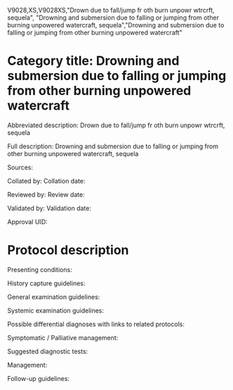 V9028,XS,V9028XS,"Drown due to fall/jump fr oth burn unpowr wtrcrft, sequela", "Drowning and submersion due to falling or jumping from other burning unpowered watercraft, sequela","Drowning and submersion due to falling or jumping from other burning unpowered watercraft"
# Category title: Drowning and submersion due to falling or jumping from other burning unpowered watercraft

Abbreviated description: Drown due to fall/jump fr oth burn unpowr wtrcrft, sequela

Full description: Drowning and submersion due to falling or jumping from other burning unpowered watercraft, sequela

Sources:

Collated by:
Collation date:

Reviewed by:
Review date:

Validated by:
Validation date:

Approval UID:

# Protocol description

Presenting conditions:

History capture guidelines:

General examination guidelines:

Systemic examination guidelines:

Possible differential diagnoses with links to related protocols:

Symptomatic / Palliative management:

Suggested diagnostic tests:

Management:

Follow-up guidelines:
